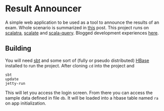 Result Announcer
================

A simple web application to be used as a tool to announce the results of an exam. Whole scenario is summarized in [this](http://agaoglu.tumblr.com/post/3764038619/examining-the-examination-results-warm-up) post. This project runs on [scalatra](https://github.com/scalatra/scalatra), [scalate](https://github.com/scalate/scalate) and [scala-query](https://github.com/szeiger/scala-query). Blogged development experiences [here](http://agaoglu.tumblr.com/post/7075871849/announcing-results-with-scalatra).

Building
--------

You will need [sbt](https://github.com/harrah/xsbt/) and some sort of (fully or pseudo distributed) [HBase](http://hbase.apache.org/) installed to run the project. After cloning `cd` into the project and

    sbt
    update
    jetty-run

This will let you access the login screen. From there you can access the sample data defined in file `db`. It will be loaded into a hbase table named `ra` on app initialization.
